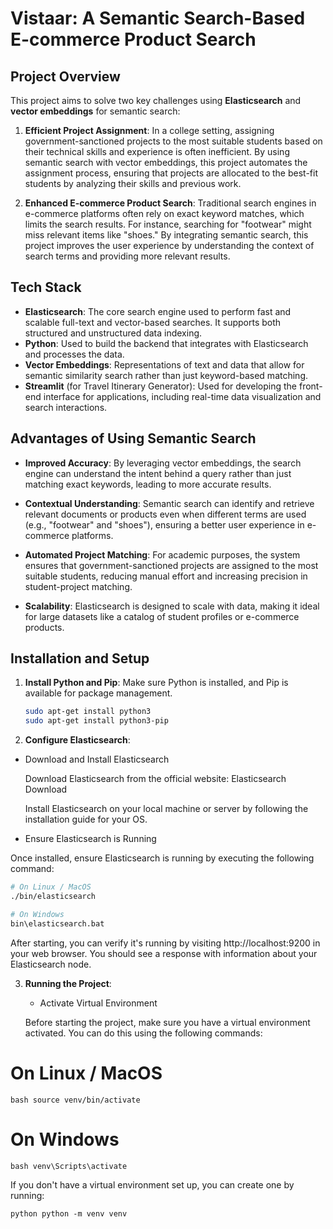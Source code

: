 # **Vistaar**: A Semantic Search-Based  E-commerce Product Search

## Project Overview

This project aims to solve two key challenges using **Elasticsearch** and **vector embeddings** for semantic search:

1. **Efficient Project Assignment**: In a college setting, assigning government-sanctioned projects to the most suitable students based on their technical skills and experience is often inefficient. By using semantic search with vector embeddings, this project automates the assignment process, ensuring that projects are allocated to the best-fit students by analyzing their skills and previous work.

2. **Enhanced E-commerce Product Search**: Traditional search engines in e-commerce platforms often rely on exact keyword matches, which limits the search results. For instance, searching for "footwear" might miss relevant items like "shoes." By integrating semantic search, this project improves the user experience by understanding the context of search terms and providing more relevant results.

## Tech Stack

- **Elasticsearch**: The core search engine used to perform fast and scalable full-text and vector-based searches. It supports both structured and unstructured data indexing.
- **Python**: Used to build the backend that integrates with Elasticsearch and processes the data.
- **Vector Embeddings**: Representations of text and data that allow for semantic similarity search rather than just keyword-based matching.
- **Streamlit** (for Travel Itinerary Generator): Used for developing the front-end interface for applications, including real-time data visualization and search interactions.

## Advantages of Using Semantic Search

- **Improved Accuracy**: By leveraging vector embeddings, the search engine can understand the intent behind a query rather than just matching exact keywords, leading to more accurate results.
  
- **Contextual Understanding**: Semantic search can identify and retrieve relevant documents or products even when different terms are used (e.g., "footwear" and "shoes"), ensuring a better user experience in e-commerce platforms.

- **Automated Project Matching**: For academic purposes, the system ensures that government-sanctioned projects are assigned to the most suitable students, reducing manual effort and increasing precision in student-project matching.

- **Scalability**: Elasticsearch is designed to scale with data, making it ideal for large datasets like a catalog of student profiles or e-commerce products.

## Installation and Setup

1. **Install Python and Pip**:
   Make sure Python is installed, and Pip is available for package management.
   
   ```bash
   sudo apt-get install python3
   sudo apt-get install python3-pip

2. **Configure Elasticsearch**:
- Download and Install Elasticsearch

    Download Elasticsearch from the official website: Elasticsearch Download

    Install Elasticsearch on your local machine or server by following the installation guide for your OS.

- Ensure Elasticsearch is Running

Once installed, ensure Elasticsearch is running by executing the following command:
```bash
# On Linux / MacOS
./bin/elasticsearch

# On Windows
bin\elasticsearch.bat
```

After starting, you can verify it's running by visiting http://localhost:9200 in your web browser. You should see a response with information about your Elasticsearch node.

3. **Running the Project**:

   - Activate Virtual Environment

    Before starting the project, make sure you  have a virtual environment activated. You can do this using the following commands:

# On Linux / MacOS
```bash source venv/bin/activate```

# On Windows
```bash venv\Scripts\activate```

If you don't have a virtual environment set up, you can create one by running:

```python python -m venv venv```
